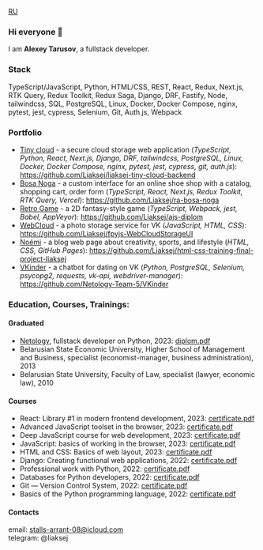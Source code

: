 [RU](https://github.com/Liaksej/liaksej/blob/main/README_ru.md)

### Hi everyone 👋

I am **Alexey Tarusov**, a fullstack developer.

### Stack

TypeScript/JavaScript, Python, HTML/CSS, REST, React, Redux, Next.js, RTK Query, Redux Toolkit, Redux Saga, Django, DRF, Fastify, Node, tailwindcss, SQL, PostgreSQL, Linux, Docker, Docker Compose, nginx, pytest, jest, cypress, Selenium, Git, Auth.js, Webpack

### Portfolio

* [Tiny cloud](https://github.com/Liaksej/liaksej-tiny-cloud-backend) - a secure cloud storage web application (_TypeScript, Python, React, Next.js, Django, DRF, tailwindcss, PostgreSQL, Linux, Docker, Docker Compose, nginx, pytest, jest, cypress, git, auth.js_): https://github.com/Liaksej/liaksej-tiny-cloud-backend
* [Bosa Noga](https://github.com/Liaksej/ra-bosa-noga) - a custom interface for an online shoe shop with a catalog, shopping cart, order form (_TypeScript, React, Next.js, Redux Toolkit, RTK Query, Vercel_): https://github.com/Liaksej/ra-bosa-noga
* [Retro Game](https://github.com/Liaksej/ajs-diplom) - a 2D fantasy-style game (_TypeScript, Webpack, jest, Babel, AppVeyor_): https://github.com/Liaksej/ajs-diplom
* [WebCloud](https://github.com/Liaksej/fpyjs-WebCloudStorageUI) - a photo storage service for VK (_JavaScript, HTML, CSS_): https://github.com/Liaksej/fpyjs-WebCloudStorageUI
* [Noémi](https://github.com/Liaksej/html-css-training-final-project-liaksej) - a blog web page about creativity, sports, and lifestyle (_HTML, CSS, GitHub Pages_): https://github.com/Liaksej/html-css-training-final-project-liaksej 
* [VKinder](https://github.com/Netology-Team-5/VKinder) - a chatbot for dating on VK (_Python, PostgreSQL, Selenium, psycopg2, requests, vk-api, webdriver-manager_): https://github.com/Netology-Team-5/VKinder

### Education, Courses, Trainings:

#### Graduated
* [Netology](https://netology.ru/programs/fullstack-python-dev), fullstack developer on Python, 2023: [diplom.pdf](https://github.com/Liaksej/liaksej/files/13766591/certificate-9.pdf)
* Belarusian State Economic University, Higher School of Management and Business, specialist (economist-manager, business administration), 2013
* Belarusian State University, Faculty of Law, specialist (lawyer, economic law), 2010

#### Courses
* React: Library #1 in modern frontend development, 2023: [certificate.pdf](https://github.com/Liaksej/liaksej/files/13766590/certificate-8.pdf)
* Advanced JavaScript toolset in the browser, 2023: [certificate.pdf](https://github.com/Liaksej/liaksej/files/13766589/certificate-7.pdf)
* Deep JavaScript course for web development, 2023: [certificate.pdf](https://github.com/Liaksej/liaksej/files/13766587/certificate-6.pdf)
* JavaScript: basics of working in the browser, 2023: [certificate.pdf](https://github.com/Liaksej/liaksej/files/13766585/certificate-5.pdf)
* HTML and CSS: Basics of web layout, 2023: [certificate.pdf](https://github.com/Liaksej/liaksej/files/13766583/certificate-4.pdf)
* Django: Creating functional web applications, 2022: [certificate.pdf](certificates%2Fdjango.pdf)
* Professional work with Python, 2022: [certificate.pdf](certificates%2Fpython_advanced.pdf)
* Databases for Python developers, 2022: [certificate.pdf](certificates%2Fsql_python.pdf)
* Git — Version Control System, 2022: [certificate.pdf](certificates%2Fgit_certificate.pdf)
* Basics of the Python programming language, 2022: [certificate.pdf](certificates%2Fpython_basic.pdf)

#### Contacts
email: stalls-arrant-08@icloud.com    
telegram: @liaksej


